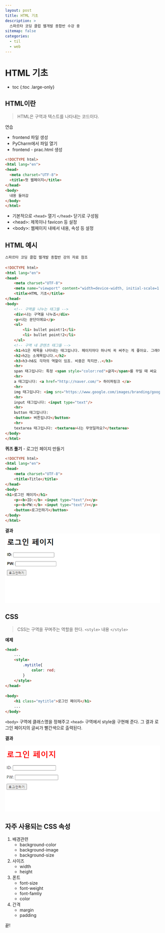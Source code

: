 ```yaml
---
layout: post
title: HTML 기초
description: >
  스파르타 코딩 클럽 웹개발 종합반 수강 중
sitemap: false
categories:
  - til
  - web
---
```


# HTML 기초

* toc
{:toc .large-only}

## HTML이란

> HTML은 구역과 텍스트를 나타내는 코드이다.

연습
- frontend 파일 생성
- PyCharm에서 파일 열기
- frontend - prac.html 생성

```html
<!DOCTYPE html>
<html lang="en">
<head>
  <meta charset="UTF-8">
  <title>첫 웹페이지</title>
</head>
<body>
  내용 들어감
</body>
</html>
```

- 기본적으로 `<head>` 열기 `</head>` 닫기로 구성됨
- \<head>: 제목이나 favicon 등 설정
- \<body>: 웹페이지 내에서 내용, 속성 등 설정

## HTML 예시


```html
스파르타 코딩 클럽 웹개발 종합반 강의 자료 참조

<!DOCTYPE html>
<html lang="en">
<head>
    <meta charset="UTF-8">
    <meta name="viewport" content="width=device-width, initial-scale=1.0">
    <title>HTML 기초</title>
</head>
<body>
    <!-- 구역을 나누는 태그들 -->
    <div>나는 구역을 나누죠</div>
    <p>나는 문단이에요</p>
    <ul>
        <li> bullet point!1</li>
        <li> bullet point!2</li>
    </ul>
    <!-- 구역 내 콘텐츠 태그들 -->
    <h1>h1은 제목을 나타내는 태그입니다. 페이지마다 하나씩 꼭 써주는 게 좋아요. 그래야 구글 검색이 잘 되거든요.</h1>
    <h2>h2는 소제목입니다.</h2>
    <h3>h3~h6도 각자의 역할이 있죠. 비중은 작지만..</h3>
    <hr>
    span 태그입니다: 특정 <span style="color:red">글자</span>를 꾸밀 때 써요
    <hr>
    a 태그입니다: <a href="http://naver.com/"> 하이퍼링크 </a>
    <hr>
    img 태그입니다: <img src="https://www.google.com/images/branding/googlelogo/1x/googlelogo_color_272x92dp.png"/>
    <hr>
    input 태그입니다: <input type="text"/>
    <hr>
    button 태그입니다:
    <button> 버튼입니다</button>
    <hr>
    textarea 태그입니다: <textarea>나는 무엇일까요?</textarea>
</body>
</html>
```


__퀴즈 풀기__ - 로그인 페이지 만들기

```html
<!DOCTYPE html>
<html lang="en">
<head>
    <meta charset="UTF-8">
    <title>Title</title>
</head>
<body>
<h1>로그인 페이지</h1>
    <p><b>ID:</b> <input type="text"/></p>
    <p><b>PW:</b> <input type="text"/></p>
    <button>로그인하기</button>
</body>
</html>
```

__결과__
![그림1](/assets/img/web/login.png)

## CSS

> CSS는 구역을 꾸며주는 역할을 한다. `<style>` 내용 `</style>`

__예제__
```html
<head>
    ...
    <style>
        .mytitle{
            color: red;
        }
    </style>
</head>

<body>
    <h1 class="mytitle">로그인 페이지</h1>
    ...
</body>
```
`<body>` 구역에 클래스명을 정해주고 `<head>` 구역에서 style을 구현해 준다. 그 결과 로그인 페이지의 글씨가 빨간색으로 출력된다.

__결과__

![그림2](/assets/img/web/style_red.png)

## 자주 사용되는 CSS 속성

1. 배경관련
    - background-color
    - background-image
    - background-size
2. 사이즈
    - width
    - height
3. 폰트
    - font-size
    - font-weight
    - font-famliy
    - color
4. 간격
    - margin
    - padding

끝!